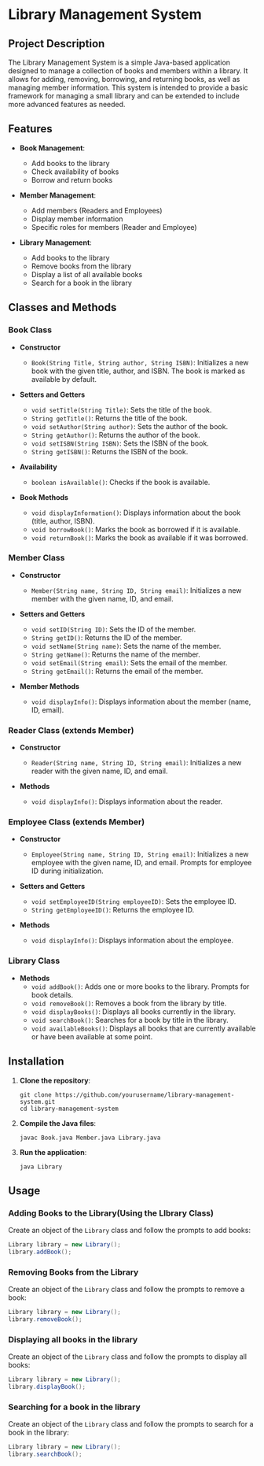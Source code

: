# Library Management System

## Project Description

The Library Management System is a simple Java-based application designed to manage a collection of books and members within a library. It allows for adding, removing, borrowing, and returning books, as well as managing member information. This system is intended to provide a basic framework for managing a small library and can be extended to include more advanced features as needed.

## Features

- **Book Management**:
  - Add books to the library
  - Check availability of books
  - Borrow and return books

- **Member Management**:
  - Add members (Readers and Employees)
  - Display member information
  - Specific roles for members (Reader and Employee)

- **Library Management**:
  - Add books to the library
  - Remove books from the library
  - Display a list of all available books
  - Search for a book in the library

## Classes and Methods

### Book Class

- **Constructor**
  - `Book(String Title, String author, String ISBN)`: Initializes a new book with the given title, author, and ISBN. The book is marked as available by default.

- **Setters and Getters**
  - `void setTitle(String Title)`: Sets the title of the book.
  - `String getTitle()`: Returns the title of the book.
  - `void setAuthor(String author)`: Sets the author of the book.
  - `String getAuthor()`: Returns the author of the book.
  - `void setISBN(String ISBN)`: Sets the ISBN of the book.
  - `String getISBN()`: Returns the ISBN of the book.

- **Availability**
  - `boolean isAvailable()`: Checks if the book is available.

- **Book Methods**
  - `void displayInformation()`: Displays information about the book (title, author, ISBN).
  - `void borrowBook()`: Marks the book as borrowed if it is available.
  - `void returnBook()`: Marks the book as available if it was borrowed.

### Member Class

- **Constructor**
  - `Member(String name, String ID, String email)`: Initializes a new member with the given name, ID, and email.

- **Setters and Getters**
  - `void setID(String ID)`: Sets the ID of the member.
  - `String getID()`: Returns the ID of the member.
  - `void setName(String name)`: Sets the name of the member.
  - `String getName()`: Returns the name of the member.
  - `void setEmail(String email)`: Sets the email of the member.
  - `String getEmail()`: Returns the email of the member.

- **Member Methods**
  - `void displayInfo()`: Displays information about the member (name, ID, email).

### Reader Class (extends Member)

- **Constructor**
  - `Reader(String name, String ID, String email)`: Initializes a new reader with the given name, ID, and email.

- **Methods**
  - `void displayInfo()`: Displays information about the reader.

### Employee Class (extends Member)

- **Constructor**
  - `Employee(String name, String ID, String email)`: Initializes a new employee with the given name, ID, and email. Prompts for employee ID during initialization.

- **Setters and Getters**
  - `void setEmployeeID(String employeeID)`: Sets the employee ID.
  - `String getEmployeeID()`: Returns the employee ID.

- **Methods**
  - `void displayInfo()`: Displays information about the employee.

### Library Class

- **Methods**
  - `void addBook()`: Adds one or more books to the library. Prompts for book details.
  - `void removeBook()`: Removes a book from the library by title.
  - `void displayBooks()`: Displays all books currently in the library.
  - `void searchBook()`: Searches for a book by title in the library.
  - `void availableBooks()`: Displays all books that are currently available or have been available at some point.

## Installation

1. **Clone the repository**:
    ```
    git clone https://github.com/yourusername/library-management-system.git
    cd library-management-system
    ```

2. **Compile the Java files**:
    ```
    javac Book.java Member.java Library.java
    ```

3. **Run the application**:
    ```
    java Library
    ```

## Usage

### Adding Books to the Library(Using the LIbrary Class)

Create an object of the `Library` class and follow the prompts to add books:
```java
Library library = new Library();
library.addBook();
```
### Removing Books from the Library
Create an object of the `Library` class and follow the prompts to remove a book:
```java
Library library = new Library();
library.removeBook();
```
### Displaying all books in the library
Create an object of the `Library` class and follow the prompts to display all books:
```java
Library library = new Library();
library.displayBook();
```
### Searching for a book in the library
Create an object of the `Library` class and follow the prompts to search for a book in the library:
```java
Library library = new Library();
library.searchBook();
```

